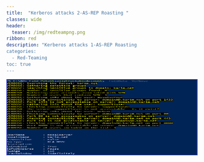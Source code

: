```yaml
---
title:  "Kerberos attacks 2-AS-REP Roasting "
classes: wide
header:
  teaser: /img/redteampng.png
ribbon: red
description: "Kerberos attacks 1-AS-REP Roasting
categories:
  - Red-Teaming
toc: true
---
```


<img src="/img/kerberosting/11.png" alt="Getting-gz" width="1000" height="200"> 
